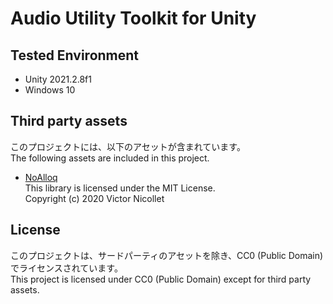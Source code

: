 # Audio Utility Toolkit for Unity

## Tested Environment
- Unity 2021.2.8f1
- Windows 10

## Third party assets
このプロジェクトには、以下のアセットが含まれています。  
The following assets are included in this project.

- [NoAlloq](https://github.com/VictorNicollet/NoAlloq)  
  This library is licensed under the MIT License.  
  Copyright (c) 2020 Victor Nicollet

## License
このプロジェクトは、サードパーティのアセットを除き、CC0 (Public Domain) でライセンスされています。  
This project is licensed under CC0 (Public Domain) except for third party assets.
